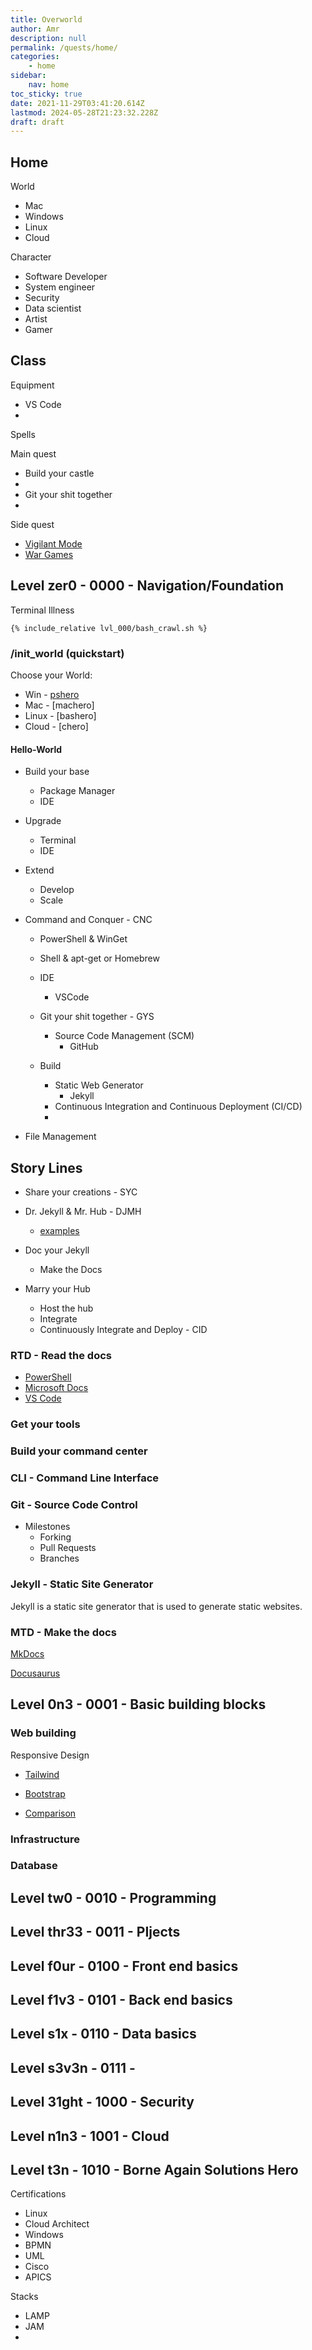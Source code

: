 ```yaml
---
title: Overworld
author: Amr
description: null
permalink: /quests/home/
categories:
    - home
sidebar:
    nav: home
toc_sticky: true
date: 2021-11-29T03:41:20.614Z
lastmod: 2024-05-28T21:23:32.228Z
draft: draft
---
```


## Home

World
- Mac
- Windows
- Linux
- Cloud

Character
- Software Developer
- System engineer
- Security
- Data scientist
- Artist
- Gamer

Class
- 

Equipment
- VS Code
- 
Spells



Main quest
- Build your castle
- 
- Git your shit together
- 

Side quest

- [Vigilant Mode](https://docs.github.com/en/authentication/managing-commit-signature-verification/displaying-verification-statuses-for-all-of-your-commits)
- [War Games](https://overthewire.org/wargames/bandit/)

## Level zer0   - 0000 - Navigation/Foundation

Terminal Illness

```shell
{% include_relative lvl_000/bash_crawl.sh %}
```

### /init_world (quickstart)

Choose your World:

- Win - [pshero](it-journey-docs/notes/init-world/pshero.ipynb)
- Mac - [machero]
- Linux - [bashero]
- Cloud - [chero]

#### Hello-World

- Build your base
  - Package Manager
  - IDE
- Upgrade
  - Terminal
  - IDE
- Extend
  - Develop
  - Scale

- Command and Conquer - CNC
  - PowerShell & WinGet
  - Shell & apt-get or Homebrew

  - IDE
    - VSCode
  - Git your shit together - GYS
    - Source Code Management (SCM)
      - GitHub
  - Build
    - Static Web Generator
      - Jekyll
    - Continuous Integration and Continuous Deployment (CI/CD)
    - 

- File Management



## Story Lines

- Share your creations - SYC


- Dr. Jekyll & Mr. Hub - DJMH
  - [examples](https://github.com/collections/github-pages-examples)
- Doc your Jekyll
  - Make the Docs
- Marry your Hub
  - Host the hub
  - Integrate
  - Continuously Integrate and Deploy - CID

### RTD - Read the docs

- [PowerShell](https://docs.microsoft.com/en-us/powershell/)
- [Microsoft Docs](https://docs.microsoft.com/en-us/documentation/)
- [VS Code](https://code.visualstudio.com/docs)

### Get your tools

### Build your command center

### CLI - Command Line Interface

### Git - Source Code Control

- Milestones
  - Forking
  - Pull Requests
  - Branches

### Jekyll - Static Site Generator

Jekyll is a static site generator that is used to generate static websites.

### MTD - Make the docs

[MkDocs](https://www.mkdocs.org/)

[Docusaurus](https://docusaurus.io/)

## Level 0n3    - 0001 - Basic building blocks

### Web building

Responsive Design
- [Tailwind](https://tailwindcss.com/docs/installation)
- [Bootstrap](https://getbootstrap.com/)

- [Comparison](https://blog.logrocket.com/tailwind-css-vs-bootstrap-ui-kits/)

### Infrastructure

### Database

## Level tw0    - 0010 - Programming

## Level thr33  - 0011 - PIjects

## Level f0ur   - 0100 - Front end basics

## Level f1v3   - 0101 - Back end basics

## Level s1x    - 0110 - Data basics

## Level s3v3n  - 0111 -

## Level 31ght  - 1000 - Security

## Level n1n3   - 1001 - Cloud

## Level t3n    - 1010 - Borne Again Solutions Hero

Certifications
- Linux
- Cloud Architect
- Windows
- BPMN
- UML
- Cisco
- APICS

Stacks
- LAMP
- JAM
- 
